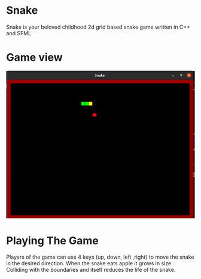 # Snake
Snake is your beloved childhood 2d grid based snake game written in C++ and SFML

# Game view

![game screenshot](https://github.com/Abhilekhgautam/Snake/blob/main/media/gamess.png)

# Playing The Game
 Players of the game can use 4 keys (up, down, left ,right) to move the snake in the desired direction. When the snake eats apple it grows in size. Colliding with the boundaries and itself reduces the life of the snake. 
